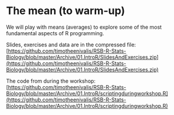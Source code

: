 # The mean (to warm-up)

We will play with means (averages) to explore some of the most fundamental aspects of R programming.

Slides, exercises and data are in the compressed file:
[https://github.com/timotheenivalis/RSB-R-Stats-Biology/blob/master/Archive/01.IntroR/SlidesAndExercises.zip](https://github.com/timotheenivalis/RSB-R-Stats-Biology/blob/master/Archive/01.IntroR/SlidesAndExercises.zip)

The code from during the workshop:
[https://github.com/timotheenivalis/RSB-R-Stats-Biology/blob/master/Archive/01.IntroR/scriptingduringworkshop.R](https://github.com/timotheenivalis/RSB-R-Stats-Biology/blob/master/Archive/01.IntroR/scriptingduringworkshop.R)
